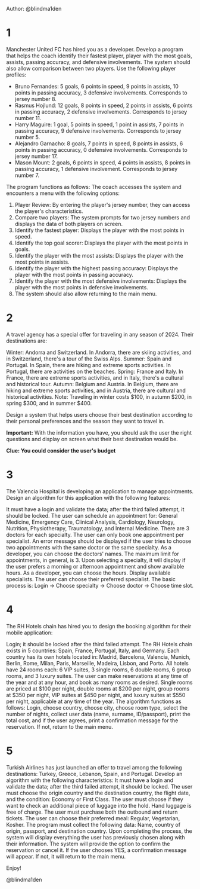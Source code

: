Author: @blindma1den

# 1
Manchester United FC has hired you as a developer. Develop a program that helps the coach identify their fastest player, player with the most goals, assists, passing accuracy, and defensive involvements.
The system should also allow comparison between two players. Use the following player profiles:

* Bruno Fernandes: 5 goals, 6 points in speed, 9 points in assists, 10 points in passing accuracy, 3 defensive involvements. Corresponds to jersey number 8.
* Rasmus Hojlund: 12 goals, 8 points in speed, 2 points in assists, 6 points in passing accuracy, 2 defensive involvements. Corresponds to jersey number 11.
* Harry Maguire: 1 goal, 5 points in speed, 1 point in assists, 7 points in passing accuracy, 9 defensive involvements. Corresponds to jersey number 5.
* Alejandro Garnacho: 8 goals, 7 points in speed, 8 points in assists, 6 points in passing accuracy, 0 defensive involvements. Corresponds to jersey number 17.
* Mason Mount: 2 goals, 6 points in speed, 4 points in assists, 8 points in passing accuracy, 1 defensive involvement. Corresponds to jersey number 7.

The program functions as follows: The coach accesses the system and encounters a menu with the following options:

1. Player Review: By entering the player's jersey number, they can access the player's characteristics.
2. Compare two players: The system prompts for two jersey numbers and displays the data of both players on screen.
3. Identify the fastest player: Displays the player with the most points in speed.
4. Identify the top goal scorer: Displays the player with the most points in goals.
5. Identify the player with the most assists: Displays the player with the most points in assists.
6. Identify the player with the highest passing accuracy: Displays the player with the most points in passing accuracy.
7. Identify the player with the most defensive involvements: Displays the player with the most points in defensive involvements.
8. The system should also allow returning to the main menu.

# 2
A travel agency has a special offer for traveling in any season of 2024. Their destinations are:

Winter: Andorra and Switzerland. In Andorra, there are skiing activities, and in Switzerland, there's a tour of the Swiss Alps.
Summer: Spain and Portugal. In Spain, there are hiking and extreme sports activities. In Portugal, there are activities on the beaches.
Spring: France and Italy. In France, there are extreme sports activities, and in Italy, there's a cultural and historical tour.
Autumn: Belgium and Austria. In Belgium, there are hiking and extreme sports activities, and in Austria, there are cultural and historical activities.
Note: Traveling in winter costs $100, in autumn $200, in spring $300, and in summer $400.

Design a system that helps users choose their best destination according to their personal preferences and the season they want to travel in.

__Important:__ With the information you have, you should ask the user the right questions and display on screen what their best destination would be.

__Clue: You could consider the user's budget__

# 3
The Valencia Hospital is developing an application to manage appointments. Design an algorithm for this application with the following features:

It must have a login and validate the data; after the third failed attempt, it should be locked.
The user can schedule an appointment for: General Medicine, Emergency Care, Clinical Analysis, Cardiology, Neurology, Nutrition, Physiotherapy, Traumatology, and Internal Medicine.
There are 3 doctors for each specialty.
The user can only book one appointment per specialist. An error message should be displayed if the user tries to choose two appointments with the same doctor or the same specialty. As a developer, you can choose the doctors' names.
The maximum limit for appointments, in general, is 3.
Upon selecting a specialty, it will display if the user prefers a morning or afternoon appointment and show available hours. As a developer, you can choose the hours.
Display available specialists.
The user can choose their preferred specialist.
The basic process is: Login -> Choose specialty -> Choose doctor -> Choose time slot.

# 4
The RH Hotels chain has hired you to design the booking algorithm for their mobile application:

Login; it should be locked after the third failed attempt.
The RH Hotels chain exists in 5 countries: Spain, France, Portugal, Italy, and Germany.
Each country has its own hotels located in: Madrid, Barcelona, Valencia, Munich, Berlin, Rome, Milan, Paris, Marseille, Madeira, Lisbon, and Porto.
All hotels have 24 rooms each: 6 VIP suites, 3 single rooms, 6 double rooms, 6 group rooms, and 3 luxury suites.
The user can make reservations at any time of the year and at any hour, and book as many rooms as desired.
Single rooms are priced at $100 per night, double rooms at $200 per night, group rooms at $350 per night, VIP suites at $450 per night, and luxury suites at $550 per night, applicable at any time of the year.
The algorithm functions as follows: Login, choose country, choose city, choose room type, select the number of nights, collect user data (name, surname, ID/passport), 
print the total cost, and if the user agrees, print a confirmation message for the reservation. If not, return to the main menu.

# 5
Turkish Airlines has just launched an offer to travel among the following destinations: Turkey, Greece, Lebanon, Spain, and Portugal. Develop an algorithm with the following characteristics:
It must have a login and validate the data; after the third failed attempt, it should be locked.
The user must choose the origin country and the destination country, the flight date, and the condition: Economy or First Class.
The user must choose if they want to check an additional piece of luggage into the hold.
Hand luggage is free of charge.
The user must purchase both the outbound and return tickets.
The user can choose their preferred meal: Regular, Vegetarian, Kosher.
The program must collect the following data: Name, country of origin, passport, and destination country.
Upon completing the process, the system will display everything the user has previously chosen along with their information. 
The system will provide the option to confirm the reservation or cancel it. If the user chooses YES, a confirmation message will appear. If not, it will return to the main menu.


Enjoy!

@blindma1den 